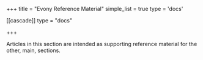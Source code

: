+++
title = "Evony Reference Material"
simple_list = true
type = 'docs'

[[cascade]]
  type = "docs"

+++

Articles in this section are intended as supporting reference material for the other, main, sections. 

